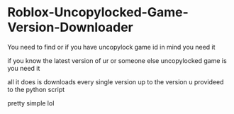 # Roblox-Uncopylocked-Game-Version-Downloader

You need to find or if you have uncopylock game id in mind you need it

if you know the latest version of ur or someone else uncopylocked game is you need it

all it does is downloads every single version up to the version u provideed to the python script

pretty simple lol
